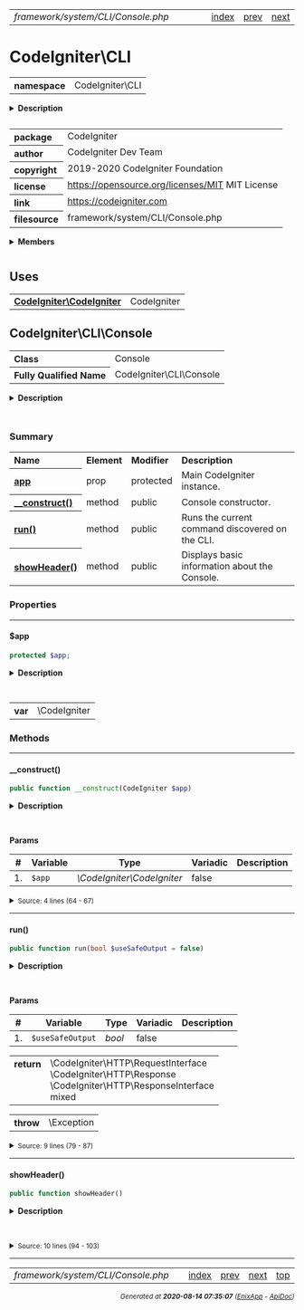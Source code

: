 


 



<table>
<tr>
<td style="width:100%"><em>framework/system/CLI/Console.php</em></td>
<td><a href="../../../../../../api/index.md">index</a></td>
<td><a href="../../../../../../api/vendor/codeigniter4/framework/system/CLI/Commands.md">prev</a></td>
<td><a href="../../../../../../api/vendor/codeigniter4/framework/system/CLI/Exceptions/CLIException.md">next</a></td>
</tr>
</table>







# CodeIgniter\CLI 
<table style="text-align:left">
<tr><th>namespace</th><td>CodeIgniter\CLI</td></tr>
</table>

<details>
<summary style="margin-bottom:12px;"><strong>Description</strong></summary>

<table>
<tr><td>
CodeIgniter
</td></tr>
</table>

<table>
<tr><td>
An open source application development framework for PHP

This content is released under the MIT License (MIT)

Copyright (c) 2014-2019 British Columbia Institute of Technology
Copyright (c) 2019-2020 CodeIgniter Foundation

Permission is hereby granted, free of charge, to any person obtaining a copy
of this software and associated documentation files (the "Software"), to deal
in the Software without restriction, including without limitation the rights
to use, copy, modify, merge, publish, distribute, sublicense, and/or sell
copies of the Software, and to permit persons to whom the Software is
furnished to do so, subject to the following conditions:

The above copyright notice and this permission notice shall be included in
all copies or substantial portions of the Software.

THE SOFTWARE IS PROVIDED "AS IS", WITHOUT WARRANTY OF ANY KIND, EXPRESS OR
IMPLIED, INCLUDING BUT NOT LIMITED TO THE WARRANTIES OF MERCHANTABILITY,
FITNESS FOR A PARTICULAR PURPOSE AND NONINFRINGEMENT. IN NO EVENT SHALL THE
AUTHORS OR COPYRIGHT HOLDERS BE LIABLE FOR ANY CLAIM, DAMAGES OR OTHER
LIABILITY, WHETHER IN AN ACTION OF CONTRACT, TORT OR OTHERWISE, ARISING FROM,
OUT OF OR IN CONNECTION WITH THE SOFTWARE OR THE USE OR OTHER DEALINGS IN
THE SOFTWARE.
</td></tr>
</table>

</details>



<table style="text-align:left">
<tr style="vertical-align:top;">
<th>package</th>
<td>CodeIgniter
</td>
</tr>
<tr style="vertical-align:top;">
<th>author</th>
<td>CodeIgniter Dev Team
</td>
</tr>
<tr style="vertical-align:top;">
<th>copyright</th>
<td>2019-2020 CodeIgniter Foundation
</td>
</tr>
<tr style="vertical-align:top;">
<th>license</th>
<td><a href="https://opensource.org/licenses/MIT">https://opensource.org/licenses/MIT</a>	MIT License
</td>
</tr>
<tr style="vertical-align:top;">
<th>link</th>
<td><a href="https://codeigniter.com">https://codeigniter.com</a>

</td>
</tr>
<tr style="vertical-align:top;">
<th>filesource</th>
<td>framework/system/CLI/Console.php
</td>
</tr>
</table>

 

<details>
<summary style="margin-bottom:12px;"><strong>Members</strong></summary>
<table>
<tr><td><a href="../../../../../../api/vendor/codeigniter4/framework/system/CLI/BaseCommand.md">CodeIgniter\CLI\BaseCommand</a></td></tr>
<tr><td><a href="../../../../../../api/vendor/codeigniter4/framework/system/CLI/CLI.md">CodeIgniter\CLI\CLI</a></td></tr>
<tr><td><a href="../../../../../../api/vendor/codeigniter4/framework/system/CLI/CommandRunner.md">CodeIgniter\CLI\CommandRunner</a></td></tr>
<tr><td><a href="../../../../../../api/vendor/codeigniter4/framework/system/CLI/Commands.md">CodeIgniter\CLI\Commands</a></td></tr>
<tr><td><a href="../../../../../../api/vendor/codeigniter4/framework/system/CLI/Console.md">CodeIgniter\CLI\Console</a></td></tr>
<tr><td><a href="../../../../../../api/vendor/codeigniter4/framework/system/CLI/Exceptions/CLIException.md">CodeIgniter\CLI\Exceptions\CLIException</a></td></tr>
</table>
</details>



 
 ## Uses

<table style="text-align:left;">
<tr>
<td>
<a href="../../../../../../api/vendor/codeigniter4/framework/system/CodeIgniter.md"><strong>CodeIgniter\CodeIgniter</strong></a>
</td>
<td>CodeIgniter</td>
</tr>
</table>



 
## CodeIgniter\CLI\Console

<table style="text-align:left">
<tr><th>Class</th><td>Console</td></tr>
<tr><th>Fully Qualified Name</th><td>CodeIgniter\CLI\Console</td></tr>
</table>


<details>
<summary style="margin-bottom:12px;"><strong>Description</strong></summary>

<table>
<tr><td>
Console
</td></tr>
</table>


</details>



<table style="text-align:left">
</table>



### Summary


<table style="text-align:left;">
<tr>
<th>Name</th>
<th>Element</th>
<th>Modifier</th>
<th>Description</th>
</tr>

<tr>
<th><a href="#app"><strong>app</strong></a></th>
<td>prop</td>
<td>
protected

</td>
<td>Main CodeIgniter instance.</td>
</tr>

<tr>
<th><a href="#__construct"><strong>__construct</strong>()</a></th>
<td>method</td>
<td>
public

</td>
<td>Console constructor.</td>
</tr>
<tr>
<th><a href="#run"><strong>run</strong>()</a></th>
<td>method</td>
<td>
public

</td>
<td>Runs the current command discovered on the CLI.</td>
</tr>
<tr>
<th><a href="#showHeader"><strong>showHeader</strong>()</a></th>
<td>method</td>
<td>
public

</td>
<td>Displays basic information about the Console.</td>
</tr>

</table>





### Properties


<hr>

#### $app

```php
protected $app;
```

<details>
<summary style="margin-bottom:12px;"><strong>Description</strong></summary>

<table>
<tr><td>
Main CodeIgniter instance.
</td></tr>
</table>


</details>



<table style="text-align:left">
</table>




<table>
<tr>
<th style="vertical-align:top;">var</th>
<td>\CodeIgniter
</td>
</tr>
</table>







### Methods


<hr>

#### __construct()

```php
public function __construct(CodeIgniter $app)
```

<details>
<summary style="margin-bottom:12px;"><strong>Description</strong></summary>

<table>
<tr><td>
Console constructor.
</td></tr>
</table>


</details>



<table style="text-align:left">
</table>


**Params**

<table>
<thead>
<tr>
<th>#</th>
<th>Variable</th>
<th>Type</th>
<th>Variadic</th>
<th>Description</th>
</tr>
</thead>
<tbody>

<tr>
<td>1.</td>
<td><code>$app</code></td>
<td><em>\CodeIgniter\CodeIgniter
</em></td>
<td>false</td>
<td></td>
</tr>


</tbody>
</table>








<details>
<summary><small>Source: 4 lines (64 - 67)</small></summary>

```php
public function __construct(CodeIgniter $app)
{
	$this->app = $app;
}
```

</details>


<hr>

#### run()

```php
public function run(bool $useSafeOutput = false)
```

<details>
<summary style="margin-bottom:12px;"><strong>Description</strong></summary>

<table>
<tr><td>
Runs the current command discovered on the CLI.
</td></tr>
</table>


</details>



<table style="text-align:left">
</table>


**Params**

<table>
<thead>
<tr>
<th>#</th>
<th>Variable</th>
<th>Type</th>
<th>Variadic</th>
<th>Description</th>
</tr>
</thead>
<tbody>

<tr>
<td>1.</td>
<td><code>$useSafeOutput</code></td>
<td><em>bool
</em></td>
<td>false</td>
<td></td>
</tr>


</tbody>
</table>



<table>
<tr>
<th style="vertical-align:top;">return</th>
<td>\CodeIgniter\HTTP\RequestInterface<br>\CodeIgniter\HTTP\Response<br>\CodeIgniter\HTTP\ResponseInterface<br>mixed
</td>
</tr>
</table>


<table>
<tr>
<th style="vertical-align:top;">throw</th>
<td>\Exception
</td>
</tr>
</table>



<details>
<summary><small>Source: 9 lines (79 - 87)</small></summary>

```php
public function run(bool $useSafeOutput = false)
{
	$path = CLI::getURI() ?: 'list';

	// Set the path for the application to route to.
	$this->app->setPath("ci{$path}");

	return $this->app->useSafeOutput($useSafeOutput)->run();
}
```

</details>


<hr>

#### showHeader()

```php
public function showHeader()
```

<details>
<summary style="margin-bottom:12px;"><strong>Description</strong></summary>

<table>
<tr><td>
Displays basic information about the Console.
</td></tr>
</table>


</details>



<table style="text-align:left">
</table>










<details>
<summary><small>Source: 10 lines (94 - 103)</small></summary>

```php
public function showHeader()
{
	CLI::newLine();

	CLI::write(CLI::color('CodeIgniter CLI Tool', 'green')
			. ' - Version ' . CodeIgniter::CI_VERSION
			. sprintf(' - Server Time: %s UTC%s', date('Y-m-d H:i:sa'), date('P')));

	CLI::newLine();
}
```

</details>





 


 
  




<hr>

<table>
<tr>
<td style="width:100%"><em>framework/system/CLI/Console.php</em></td>
<td><a href="../../../../../../api/index.md">index</a></td>
<td><a href="../../../../../../api/vendor/codeigniter4/framework/system/CLI/Commands.md">prev</a></td>
<td><a href="../../../../../../api/vendor/codeigniter4/framework/system/CLI/Exceptions/CLIException.md">next</a></td>
<td><a href="#">top</a></td></tr>
</table>




<div style="text-align:right;">

<small>_Generated at **2020-08-14 07:35:07**_ *([EnixApp](https://github.com/enix-app) - [ApiDoc](https://github.com/enix-app/apidoc))*</small>
</div>